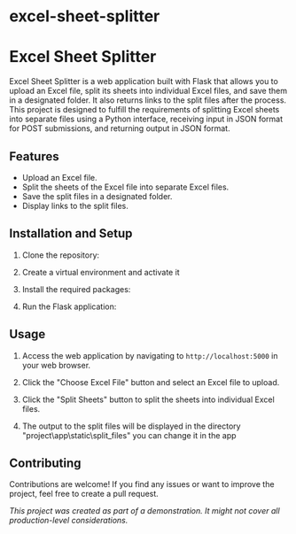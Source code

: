 # excel-sheet-splitter
# Excel Sheet Splitter

Excel Sheet Splitter is a web application built with Flask that allows you to upload an Excel file, split its sheets into individual Excel files, and save them in a designated folder. It also returns links to the split files after the process. This project is designed to fulfill the requirements of splitting Excel sheets into separate files using a Python interface, receiving input in JSON format for POST submissions, and returning output in JSON format.

## Features

- Upload an Excel file.
- Split the sheets of the Excel file into separate Excel files.
- Save the split files in a designated folder.
- Display links to the split files.

## Installation and Setup

1. Clone the repository:

2. Create a virtual environment and activate it
   
3. Install the required packages:

4. Run the Flask application:


## Usage

1. Access the web application by navigating to `http://localhost:5000` in your web browser.

2. Click the "Choose Excel File" button and select an Excel file to upload.

3. Click the "Split Sheets" button to split the sheets into individual Excel files.

4. The output to the split files will be displayed in the directory "project\app\static\split_files"
   you can change it in the app

## Contributing

Contributions are welcome! If you find any issues or want to improve the project, feel free to create a pull request.


*This project was created as part of a demonstration. It might not cover all production-level considerations.*

